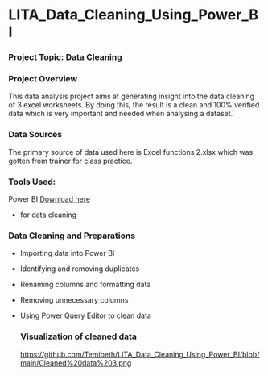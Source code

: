 # LITA_Data_Cleaning_Using_Power_BI

### Project Topic: Data Cleaning 

### Project Overview
This data analysis project aims at generating insight into the data cleaning of 3 excel worksheets. By doing this, the result is a clean and 100% verified data which is very important and needed when analysing a dataset.

### Data Sources
The primary source of data used here is Excel functions 2.xlsx which was gotten from trainer for class practice.

### Tools Used: 
Power BI [Download here](https://www.microsoft.com)
- for data cleaning

### Data Cleaning and Preparations
- Importing data into Power BI
- Identifying and removing duplicates
- Renaming columns and formatting data
- Removing unnecessary columns
- Using Power Query Editor to clean data

  ### Visualization of cleaned data
  https://github.com/Temibeth/LITA_Data_Cleaning_Using_Power_BI/blob/main/Cleaned%20data%203.png
